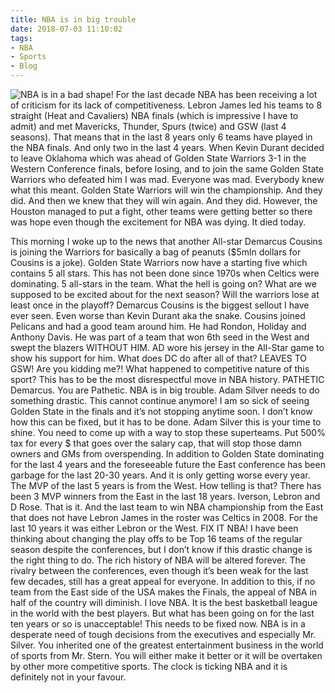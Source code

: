 ```yaml
---
title: NBA is in big trouble
date: 2018-07-03 11:10:02
tags:
- NBA
- Sports
- Blog
---
```

![NBA is in a bad shape!](/images/nba.jpg)
For the last decade NBA has been receiving a lot of criticism for its lack of competitiveness. Lebron James led his teams to 8 straight (Heat and Cavaliers) NBA finals (which is impressive I have to admit) and met Mavericks, Thunder, Spurs (twice) and GSW (last 4 seasons). That means that in the last 8 years only 6 teams have played in the NBA finals. And only two in the last 4 years.
When Kevin Durant decided to leave Oklahoma which was ahead of Golden State Warriors 3-1 in the Western Conference finals, before losing, and to join the same Golden State Warriors who defeated him I was mad. Everyone was mad. Everybody knew what this meant. Golden State Warriors will win the championship. And they did. And then we knew that they will win again. And they did. However, the Houston managed to put a fight, other teams were getting better so there was hope even though the excitement for NBA was dying.
It died today.
<!--more-->
This morning I woke up to the news that another All-star Demarcus Cousins is joining the Warriors for basically a bag of peanuts ($5mln dollars for Cousins is a joke). Golden State Warriors now have a starting five which contains 5 all stars. This has not been done since 1970s when Celtics were dominating. 5 all-stars in the team. What the hell is going on?  What are we supposed to be excited about for the next season? Will the warriors lose at least once in the playoff? 
Demarcus Cousins is the biggest sellout I have ever seen. Even worse than Kevin Durant aka the snake. Cousins joined Pelicans and had a good team around him. He had Rondon, Holiday and Anthony Davis. He was part of a team that won 6th seed in the West and swept the blazers WITHOUT HIM. AD wore his jersey in the All-Star game to show his support for him. What does DC do after all of that? LEAVES TO GSW! Are you kidding me?! What happened to competitive nature of this sport? This has to be the most disrespectful move in NBA history. PATHETIC Demarcus. You are Pathetic.
	NBA is in big trouble. Adam Silver needs to do something drastic. This cannot continue anymore! I am so sick of seeing Golden State in the finals and it’s not stopping anytime soon. I don’t know how this can be fixed, but it has to be done. Adam Silver this is your time to shine. You need to come up with a way to stop these superteams. Put 500% tax for every $ that goes over the salary cap, that will stop those damn owners and GMs from overspending.
In addition to Golden State dominating for the last 4 years and the foreseeable future the East conference has been garbage for the last 20-30 years. And it is only getting worse every year. The MVP of the last 5 years is from the West. How telling is that? There has been 3 MVP winners from the East in the last 18 years. Iverson, Lebron and D Rose. That is it. And the last team to win NBA championship from the East that does not have Lebron James in the roster was Celtics in 2008. For the last 10 years it was either Lebron or the West. FIX IT NBA! 
I have been thinking about changing the play offs to be Top 16 teams of the regular season despite the conferences, but I don’t know if this drastic change is the right thing to do. The rich history of NBA will be altered forever. The rivalry between the conferences, even though it’s been weak for the last few decades, still has a great appeal for everyone. In addition to this, if no team from the East side of the USA makes the Finals, the appeal of NBA in half of the country will diminish.
I love NBA. It is the best basketball league in the world with the best players. But what has been going on for the last ten years or so is unacceptable! This needs to be fixed now. NBA is in a desperate need of tough decisions from the executives and especially Mr. Silver. You inherited one of the greatest entertainment business in the world of sports from Mr. Stern. You will either make it better or it will be overtaken by other more competitive sports. The clock is ticking NBA and it is definitely not in your favour.
